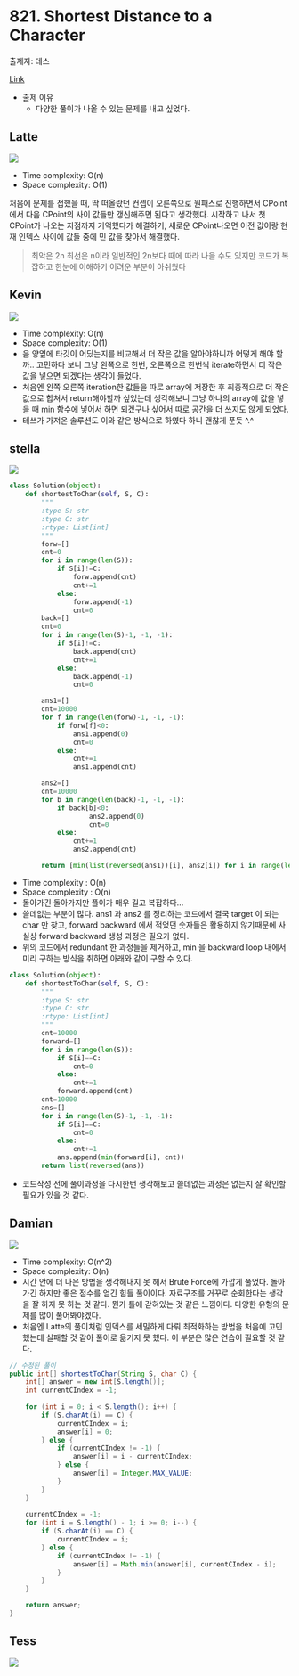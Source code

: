 # 821. Shortest Distance to a Character

출제자: 테스

[Link](https://leetcode.com/problems/shortest-distance-to-a-character/)

- 출제 이유
  - 다양한 풀이가 나올 수 있는 문제를 내고 싶었다.

## Latte
![](./images/20200105_821_latte.jpeg)

- Time complexity: O(n)
- Space complexity: O(1)

처음에 문제를 접했을 때, 딱 떠올랐던 컨셉이 오른쪽으로 원패스로 진행하면서 CPoint 에서 다음 CPoint의 사이 값들만 갱신해주면 된다고 생각했다. 시작하고 나서 첫 CPoint가 나오는 지점까지 기억했다가 해결하기, 새로운 CPoint나오면 이전 값이랑 현재 인덱스 사이에 값들 중에 민 값을 찾아서 해결했다.

>최악은 2n 최선은 n이라 일반적인 2n보다 때에 따라 나을 수도 있지만 코드가 복잡하고 한눈에 이해하기 어려운 부분이 아쉬웠다


## Kevin
![](./images/20200105_821_kevin.jpeg)

- Time complexity: O(n)
- Space complexity: O(1)
- 음 양옆에 타깃이 어딨는지를 비교해서 더 작은 값을 알아야하니까 어떻게 해야 할까.. 고민하다 보니 그냥 왼쪽으로 한번, 오른쪽으로 한번씩 iterate하면서 더 작은 값을 넣으면 되겠다는 생각이 들었다.
- 처음엔 왼쪽 오른쪽 iteration한 값들을 따로 array에 저장한 후 최종적으로 더 작은 값으로 합쳐서 return해야할까 싶었는데 생각해보니 그냥 하나의 array에 값을 넣을 때 min 함수에 넣어서 하면 되겠구나 싶어서 따로 공간을 더 쓰지도 않게 되었다.
- 테쓰가 가져온 솔루션도 이와 같은 방식으로 하였다 하니 괜찮게 푼듯 ^.^

## stella
![](./images/20200105_821_stella.jpeg)
```python
class Solution(object):
    def shortestToChar(self, S, C):
        """
        :type S: str
        :type C: str
        :rtype: List[int]
        """
        forw=[]
        cnt=0
        for i in range(len(S)):
            if S[i]!=C:
                forw.append(cnt)
                cnt+=1
            else:
                forw.append(-1)
                cnt=0
        back=[]
        cnt=0
        for i in range(len(S)-1, -1, -1):
            if S[i]!=C:
                back.append(cnt)
                cnt+=1
            else:
                back.append(-1)
                cnt=0

        ans1=[]
        cnt=10000
        for f in range(len(forw)-1, -1, -1):
            if forw[f]<0:
                ans1.append(0)
                cnt=0
            else:
                cnt+=1
                ans1.append(cnt)

        ans2=[]
        cnt=10000
        for b in range(len(back)-1, -1, -1):
            if back[b]<0:
                    ans2.append(0)
                    cnt=0
            else:
                cnt+=1
                ans2.append(cnt)

        return [min(list(reversed(ans1))[i], ans2[i]) for i in range(len(ans1))]
```
- Time complexity : O(n)
- Space complexity : O(n)
- 돌아가긴 돌아가지만 풀이가 매우 길고 복잡하다... 
- 쓸데없는 부분이 많다. ans1 과 ans2 를 정리하는 코드에서 결국 target 이 되는 char 만 찾고, forward backward 에서 적었던 숫자들은 활용하지 않기때문에 사실상 forward backward 생성 과정은 필요가 없다.
- 위의 코드에서 redundant 한 과정들을 제거하고, min 을 backward loop 내에서 미리 구하는 방식을 취하면 아래와 같이 구할 수 있다.
```python
class Solution(object):
    def shortestToChar(self, S, C):
        """
        :type S: str
        :type C: str
        :rtype: List[int]
        """
        cnt=10000
        forward=[]
        for i in range(len(S)):
            if S[i]==C:
                cnt=0
            else:
                cnt+=1
            forward.append(cnt)
        cnt=10000    
        ans=[]
        for i in range(len(S)-1, -1, -1):
            if S[i]==C:
                cnt=0
            else:
                cnt+=1
            ans.append(min(forward[i], cnt))
        return list(reversed(ans))
```
- 코드작성 전에 풀이과정을 다시한번 생각해보고 쓸데없는 과정은 없는지 잘 확인할 필요가 있을 것 같다.

## Damian
![](./images/20200105_821_damian.jpeg)

- Time complexity: O(n^2) 
- Space complexity: O(n)
- 시간 안에 더 나은 방법을 생각해내지 못 해서 Brute Force에 가깝게 풀었다. 돌아가긴 하지만 좋은 점수를 얻긴 힘들 풀이이다. 자료구조를 거꾸로 순회한다는 생각을 잘 하지 못 하는 것 같다. 뭔가 틀에 갇혀있는 것 같은 느낌이다. 다양한 유형의 문제를 많이 풀어봐야겠다.
- 처음엔 Latte의 풀이처럼 인덱스를 세밀하게 다뤄 최적화하는 방법을 처음에 고민했는데 실패할 것 같아 풀이로 옮기지 못 했다. 이 부분은 많은 연습이 필요할 것 같다.
```java
// 수정된 풀이
public int[] shortestToChar(String S, char C) {        
    int[] answer = new int[S.length()];
    int currentCIndex = -1;
    
    for (int i = 0; i < S.length(); i++) {
        if (S.charAt(i) == C) {
            currentCIndex = i;
            answer[i] = 0;
        } else {
            if (currentCIndex != -1) {
                answer[i] = i - currentCIndex;
            } else {
                answer[i] = Integer.MAX_VALUE;
            }                
        }
    }
    
    currentCIndex = -1;
    for (int i = S.length() - 1; i >= 0; i--) {
        if (S.charAt(i) == C) {
            currentCIndex = i;        
        } else {
            if (currentCIndex != -1) {
                answer[i] = Math.min(answer[i], currentCIndex - i);
            }
        }
    }

    return answer;
}
```

## Tess
![](./images/20200105_821_solution.jpeg)


